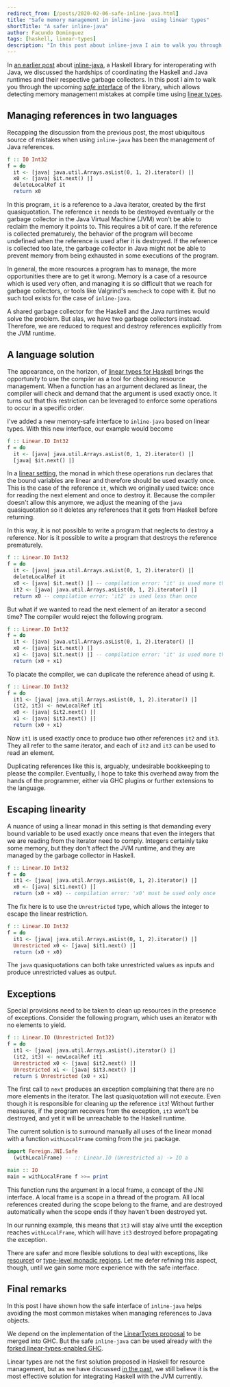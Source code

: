 ```yaml
---
redirect_from: [/posts/2020-02-06-safe-inline-java.html]
title: "Safe memory management in inline-java  using linear types"
shortTitle: "A safer inline-java"
author: Facundo Dominguez
tags: [haskell, linear-types]
description: "In this post about inline-java I aim to walk you through the upcoming safe interface of the library, which allows detecting memory management mistakes at compile time using linear types."
---
```


In [an earlier post][two-gcs] about [inline-java][inline-java], a Haskell
library for interoperating with Java, we discussed the hardships of
coordinating the Haskell and Java runtimes and their respective garbage
collectors. In this post I aim to walk you through the upcoming
[_safe_ interface][safe-inline-java] of the library, which allows detecting
memory management mistakes at compile time using [linear types][linear-types-tag].

## Managing references in two languages

Recapping the discussion from the previous post, the most ubiquitous source of
mistakes when using `inline-java` has been the management of Java references.

```Haskell
f :: IO Int32
f = do
  it <- [java| java.util.Arrays.asList(0, 1, 2).iterator() |]
  x0 <- [java| $it.next() |]
  deleteLocalRef it
  return x0
```

In this program, `it` is a reference to a Java iterator, created
by the first quasiquotation. The reference `it` needs to be destroyed
eventually or the garbage collector in the Java Virtual Machine (JVM)
won't be able to reclaim the memory it points to.
This requires a bit of care.
If the reference is collected prematurely, the behavior of the program
will become undefined when the reference is used after it is destroyed.
If the reference is collected too late, the garbage collector in
Java might not be able to prevent memory from being exhausted in some
executions of the program.

In general, the more resources a program has to manage, the more
opportunities there are to get it wrong. Memory is a case of a resource
which is used very often, and managing it is so difficult
that we reach for garbage collectors, or tools like Valgrind's
`memcheck` to cope with it. But no such tool exists for the case of
`inline-java`.

A shared garbage collector for the Haskell and the Java runtimes would
solve the problem. But alas, we have two garbage collectors instead.
Therefore, we are reduced to request and destroy references
explicitly from the JVM runtime.

## A language solution

The appearance, on the horizon, of
[linear types for Haskell][linear-types-proposal] brings
the opportunity to use the compiler as a tool for checking resource
management. When a function has an argument declared as
linear, the compiler will check and demand that the argument is used
exactly once. It turns out that this restriction can be leveraged to
enforce some operations to occur in a specific order.

I've added a new memory-safe interface to `inline-java` based on linear
types. With this new interface, our example would become

```Haskell
f :: Linear.IO Int32
f = do
  it <- [java| java.util.Arrays.asList(0, 1, 2).iterator() |]
  [java| $it.next() |]
```

In a [linear setting][lineario], the monad in which these operations
run declares
that the bound variables are linear and therefore should be used
exactly once. This is the case of the reference `it`, which we
originally used twice: once for reading the next element and once to
destroy it. Because the compiler doesn't allow this anymore, we adjust
the meaning of the `java` quasiquotation so it
deletes any references that it gets from Haskell before returning.

In this way, it is not possible to write a program that neglects to
destroy a reference. Nor is it possible to write a program that
destroys the reference prematurely.

```Haskell
f :: Linear.IO Int32
f = do
  it <- [java| java.util.Arrays.asList(0, 1, 2).iterator() |]
  deleteLocalRef it
  x0 <- [java| $it.next() |] -- compilation error: 'it' is used more than once
  it2 <- [java| java.util.Arrays.asList(0, 1, 2).iterator() |]
  return x0 -- compilation error: 'it2' is used less than once
```

But what if we wanted to read the next element of an iterator a second
time? The compiler would reject the following program.

```Haskell
f :: Linear.IO Int32
f = do
  it <- [java| java.util.Arrays.asList(0, 1, 2).iterator() |]
  x0 <- [java| $it.next() |]
  x1 <- [java| $it.next() |] -- compilation error: 'it' is used more than once
  return (x0 + x1)
```

To placate the compiler, we can duplicate the reference ahead of
using it.

```Haskell
f :: Linear.IO Int32
f = do
  it1 <- [java| java.util.Arrays.asList(0, 1, 2).iterator() |]
  (it2, it3) <- newLocalRef it1
  x0 <- [java| $it2.next() |]
  x1 <- [java| $it3.next() |]
  return (x0 + x1)
```

Now `it1` is used exactly once to produce two other references `it2`
and `it3`. They all refer to the same iterator, and each of `it2` and
`it3` can be used to read an element.

Duplicating references like this is, arguably, undesirable bookkeeping
to please the compiler. Eventually, I hope to take this overhead away
from the hands of the programmer, either via GHC plugins or further
extensions to the language.

## Escaping linearity

A nuance of using a linear monad in this setting is that demanding
every bound variable to be used exactly once means that even the
integers that we are reading from the iterator need to comply.
Integers certainly take some memory, but they don't affect the
JVM runtime, and they are managed by the garbage collector in
Haskell.

```Haskell
f :: Linear.IO Int32
f = do
  it1 <- [java| java.util.Arrays.asList(0, 1, 2).iterator() |]
  x0 <- [java| $it1.next() |]
  return (x0 + x0) -- compilation error: 'x0' must be used only once
```

The fix here is to use the `Unrestricted` type, which allows the
integer to escape the linear restriction.

```Haskell
f :: Linear.IO Int32
f = do
  it1 <- [java| java.util.Arrays.asList(0, 1, 2).iterator() |]
  Unrestricted x0 <- [java| $it1.next() |]
  return (x0 + x0)
```

The `java` quasiquotations can both take unrestricted values as inputs
and produce unrestricted values as output.

## Exceptions

Special provisions need to be taken to clean up resources in the
presence of exceptions. Consider the following program, which uses
an iterator with no elements to yield.

```Haskell
f :: Linear.IO (Unrestricted Int32)
f = do
  it1 <- [java| java.util.Arrays.asList().iterator() |]
  (it2, it3) <- newLocalRef it1
  Unrestricted x0 <- [java| $it2.next() |]
  Unrestricted x1 <- [java| $it3.next() |]
  return $ Unrestricted (x0 + x1)
```

The first call to `next` produces an exception complaining that
there are no more elements in the iterator. The last
quasiquotation will not execute. Even though it is responsible for cleaning
up the reference `it3`! Without further measures, if the program
recovers from the exception, `it3` won't be destroyed, and yet
it will be unreachable to the Haskell runtime.

The current solution is to surround manually all uses of the linear
monad with a function `withLocalFrame` coming from the `jni`
package.

```Haskell
import Foreign.JNI.Safe
  (withLocalFrame) -- :: Linear.IO (Unrestricted a) -> IO a

main :: IO
main = withLocalFrame f >>= print
```

This function runs the argument in a local frame, a concept of the
JNI interface. A local frame is a scope in a thread of the program.
All local references created during the scope belong to the frame,
and are destroyed automatically when the scope ends if they haven't
been destroyed yet.

In our running example, this means that `it3` will stay alive until
the exception reaches `withLocalFrame`, which will have `it3` destroyed
before propagating the exception.

There are safer and more flexible solutions to deal with exceptions,
like [resourcet][resourcet] or
[type-level monadic regions][monadic-regions]. Let me defer refining this
aspect, though, until we gain some more experience with the safe
interface.

## Final remarks

In this post I have shown how the safe interface of `inline-java`
helps avoiding the most common mistakes when managing references to
Java objects.

We depend on the implementation of the
[LinearTypes proposal][linear-types-proposal] to
be merged into GHC. But the safe `inline-java` can be used already
with the [forked linear-types-enabled GHC][linear-types-ghc].

Linear types are not the first solution proposed in Haskell for
resource management, but as we have discussed [in the past][two-gcs],
we still believe it is the most effective solution for integrating
Haskell with the JVM currently.

[inline-java]: https://github.com/tweag/inline-java
[lineario]: https://github.com/tweag/linear-base/blob/dd65d1381de03fb567e52b8b8b6b7f9bf693544f/src/System/IO/Linear.hs
[linear-types-tag]: https://www.tweag.io/tag/linear-types.html
[linear-types-ghc]: https://github.com/tweag/ghc/tree/linear-types#ghc-branch-with-linear-types
[linear-types-proposal]: https://github.com/tweag/ghc-proposals/blob/linear-types2/proposals/0000-linear-types.rst
[monadic-regions]: http://okmij.org/ftp/Haskell/regions.html#light-weight
[resourcet]: http://hackage.haskell.org/package/resourcet
[safe-inline-java]: https://github.com/tweag/inline-java/blob/master/src/linear-types/Language/Java/Inline/Safe.hs
[techempower]: https://www.techempower.com/benchmarks
[two-gcs]: https://www.tweag.io/posts/2017-11-29-linear-jvm.html
[wizzardo-inline]: https://github.com/TechEmpower/FrameworkBenchmarks/tree/master/frameworks/Haskell/wizzardo-inline
